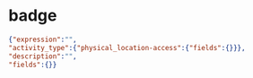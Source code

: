 badge
=====

```JSON
{"expression":"",
"activity_type":{"physical_location-access":{"fields":{}}},
"description":"",
"fields":{}}
```
